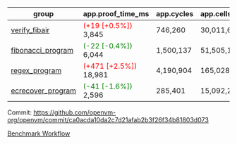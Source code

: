 | group | app.proof_time_ms | app.cycles | app.cells_used | leaf.proof_time_ms | leaf.cycles | leaf.cells_used |
| -- | -- | -- | -- | -- | -- | -- |
| [verify_fibair](https://github.com/openvm-org/openvm/blob/benchmark-results/benchmarks-pr/1204/verify_fibair-ca0acda10da2c7d21afab2b3f26f34b81803d073.md) |<span style='color: red'>(+19 [+0.5%])</span> 3,845 |  746,260 |  30,011,674 |- | - | - |
| [fibonacci_program](https://github.com/openvm-org/openvm/blob/benchmark-results/benchmarks-pr/1204/fibonacci-ca0acda10da2c7d21afab2b3f26f34b81803d073.md) |<span style='color: green'>(-22 [-0.4%])</span> 6,044 |  1,500,137 |  51,505,102 |- | - | - |
| [regex_program](https://github.com/openvm-org/openvm/blob/benchmark-results/benchmarks-pr/1204/regex-ca0acda10da2c7d21afab2b3f26f34b81803d073.md) |<span style='color: red'>(+471 [+2.5%])</span> 18,981 |  4,190,904 |  165,028,173 |- | - | - |
| [ecrecover_program](https://github.com/openvm-org/openvm/blob/benchmark-results/benchmarks-pr/1204/ecrecover-ca0acda10da2c7d21afab2b3f26f34b81803d073.md) |<span style='color: green'>(-41 [-1.6%])</span> 2,596 |  285,401 |  15,092,297 |- | - | - |


Commit: https://github.com/openvm-org/openvm/commit/ca0acda10da2c7d21afab2b3f26f34b81803d073

[Benchmark Workflow](https://github.com/openvm-org/openvm/actions/runs/12719263464)
